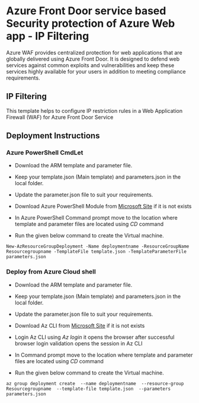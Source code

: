 Azure Front Door service based Security protection of Azure Web app - IP Filtering
==================================================================================

Azure WAF provides centralized protection for web applications that are globally
delivered using Azure Front Door. It is designed to defend web services against
common exploits and vulnerabilities and keep these services highly available for
your users in addition to meeting compliance requirements.

IP Filtering
------------

This template helps to configure IP restriction rules in a Web Application
Firewall (WAF) for Azure Front Door Service

Deployment Instructions
-----------------------

### Azure PowerShell CmdLet

-   Download the ARM template and parameter file.

-   Keep your template.json (Main template) and parameters.json in the local
    folder.

-   Update the parameter.json file to suit your requirements.

-   Download Azure PowerShell Module from [Microsoft
    Site](https://docs.microsoft.com/en-us/powershell/azure/install-az-ps?view=azps-3.1.0)
    if it is not exists

-   In Azure PowerShell Command prompt move to the location where template and
    parameter files are located using *CD* command

-   Run the given below command to create the Virtual machine.

~~~~~~~~~~~~~~~~~~~~~~~~~~~~~~~~~~~~~~~~~~~~~~~~~~~~~~~~~~~~~~~~~~~~~~~~~~~~~~~~
New-AzResourceGroupDeployment -Name deploymentname -ResourceGroupName Resourcegroupname -TemplateFile template.json -TemplateParameterFile parameters.json
~~~~~~~~~~~~~~~~~~~~~~~~~~~~~~~~~~~~~~~~~~~~~~~~~~~~~~~~~~~~~~~~~~~~~~~~~~~~~~~~

### Deploy from Azure Cloud shell

-   Download the ARM template and parameter file.

-   Keep your template.json (Main template) and parameters.json in the local
    folder.

-   Update the parameter.json file to suit your requirements.

-   Download Az CLI from [Microsoft
    Site](https://docs.microsoft.com/en-us/cli/azure/install-azure-cli?view=azure-cli-latest)
    if it is not exists

-   Login Az CLI using *Az login* it opens the browser after successful browser
    login validation opens the session in Az CLI

-   In Command prompt move to the location where template and parameter files
    are located using *CD* command

-   Run the given below command to create the Virtual machine.

~~~~~~~~~~~~~~~~~~~~~~~~~~~~~~~~~~~~~~~~~~~~~~~~~~~~~~~~~~~~~~~~~~~~~~~~~~~~~~~~
az group deployment create  --name deploymentname  --resource-group Resourcegroupname  --template-file template.json  --parameters parameters.json
~~~~~~~~~~~~~~~~~~~~~~~~~~~~~~~~~~~~~~~~~~~~~~~~~~~~~~~~~~~~~~~~~~~~~~~~~~~~~~~~
